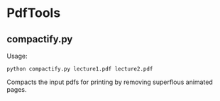 PdfTools
========

compactify.py
-------------

Usage:

    python compactify.py lecture1.pdf lecture2.pdf

Compacts the input pdfs for printing by removing superflous animated pages.